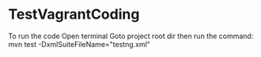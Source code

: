 # TestVagrantCoding
To run the code 
Open terminal
Goto project root dir
then run the command:
mvn test -DxmlSuiteFileName="testng.xml"
